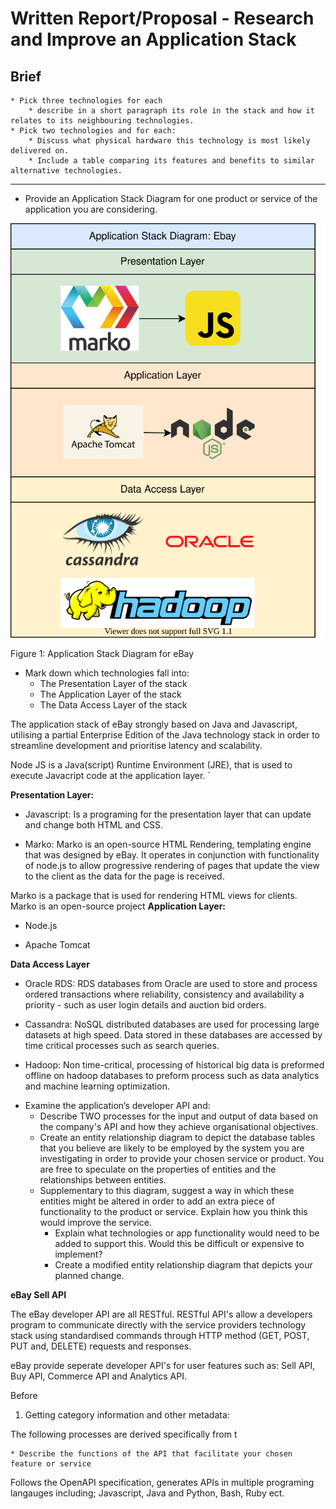 # Written Report/Proposal - Research and Improve an Application Stack 

## Brief




    * Pick three technologies for each
        * describe in a short paragraph its role in the stack and how it relates to its neighbouring technologies.
    * Pick two technologies and for each:
        * Discuss what physical hardware this technology is most likely delivered on. 
        * Include a table comparing its features and benefits to similar alternative technologies. 

---

* Provide an Application Stack Diagram for one product or service of the application you are considering. 

![Application Stack Diagram for eBay](./Ebay_ASD.svg)

Figure 1: Application Stack Diagram for eBay

* Mark down which technologies fall into:
  * The Presentation Layer of the stack
  * The Application Layer of the stack
  * The Data Access Layer of the stack

The application stack of eBay strongly based on Java and Javascript, utilising a partial Enterprise Edition of the Java technology stack in order to streamline development and prioritise latency and scalability.




Node JS is a Java(script) Runtime Environment (JRE), that is used to execute Javacript code at the application layer. `

 **Presentation Layer:**
 
- Javascript: Is a programing for the presentation layer that can update and change both HTML and CSS.


- Marko: Marko is an open-source HTML Rendering, templating engine that was designed by eBay. It operates in conjunction with functionality of node.js to allow progressive rendering of pages that update the view to the client as the data for the page is received. 

Marko is a package that is used for rendering HTML views for clients. Marko is an open-source project 
**Application Layer:**

- Node.js

- Apache Tomcat

**Data Access Layer**

- Oracle RDS: RDS databases from Oracle are used to store and process ordered transactions where reliability, consistency and availability a priority - such as user login details and auction bid orders.

- Cassandra: NoSQL distributed databases are used for processing large datasets at high speed. Data stored in these databases are accessed by time critical processes such as search queries.

- Hadoop: Non time-critical, processing of historical big data is preformed offline on hadoop databases to preform process such as data analytics and machine learning optimization.



* Examine the application’s developer API and:
    * Describe TWO processes for the input and output of data based on the company's API and how they achieve organisational objectives.
    * Create an entity relationship diagram to depict the database tables that you believe are likely to be employed by the system you are investigating in order to provide your chosen service or product. You are free to speculate on the properties of entities and the relationships between entities.
    * Supplementary to this diagram, suggest a way in which these entities might be altered in order to add an extra piece of functionality to the product or service. Explain how you think this would improve the service.
        * Explain what technologies or app functionality would need to be added to support this. Would this be difficult or expensive to implement?
        * Create a modified entity relationship diagram that depicts your planned change.

**eBay Sell API**

The eBay developer API are all RESTful. RESTful API's allow a developers program to communicate directly with the service providers technology stack using standardised commands through HTTP method (GET, POST, PUT and, DELETE) requests and responses.

eBay provide seperate developer API's for user features such as: Sell API, Buy API, Commerce API and Analytics API.

Before 

1. Getting category information and other metadata:



The following processes are derived specifically from t

    * Describe the functions of the API that facilitate your chosen feature or service



Follows the OpenAPI specification, generates APIs in multiple programing langauges including; Javascript, Java and Python, Bash, Ruby ect.

        

